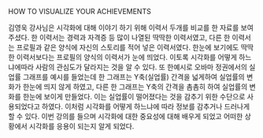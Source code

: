 HOW TO VISUALIZE YOUR ACHIEVEMENTS

김영욱 강사님은 시각화에 대해 이야기 하기 위해 이력서 두개를 비교를 한 자료를 보여주셨다.
한 이력서는 경력과 자격증 등 많이 나열된 딱딱한 이력서였고, 다른 한 이력서는 프로필과 같은 양식에 자신의 스토리를 적어 넣은 이력서였다. 
한눈에 보기에도 딱딱한 이력서보다는 프로필의 양식의 이력서가 눈에 띄었다.
이토록 시각화를 어떻게 하느냐에따라 사람의 관심도가 달라지는 것을 알 수 있다. 
또 한예시로 오바마 정권에서의 실업률 그래프를 예시를 들었는데 한 그래프는 Y축(실업률) 간격을 넓게하여 실업률의 변화가 한눈에 띄지 않게 하였고,
다른 한 그래프는 Y축의 간격을 촘촘히 하여 실업률의 변화를 한눈에 보이게 만들었다. 
이는 실업률이 떨어졌다는 것을 감추기 위한 수단으로 사용되었다고 하였다.
이처럼 시각화를 어떻게 하느냐에 따라 정보를 감추거나 드러나게 할 수 있다.
이번 강의를 들으며 시각화에 대한 중요성에 대해 배우게 되었고 어떠한 상황에서 시각화를 응용이 되는지 알게 되었다.
